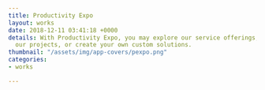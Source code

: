 ```yaml
---
title: Productivity Expo
layout: works
date: 2018-12-11 03:41:18 +0000
details: With Productivity Expo, you may explore our service offerings, learn about
  our projects, or create your own custom solutions.
thumbnail: "/assets/img/app-covers/pexpo.png"
categories:
- works

---
```


